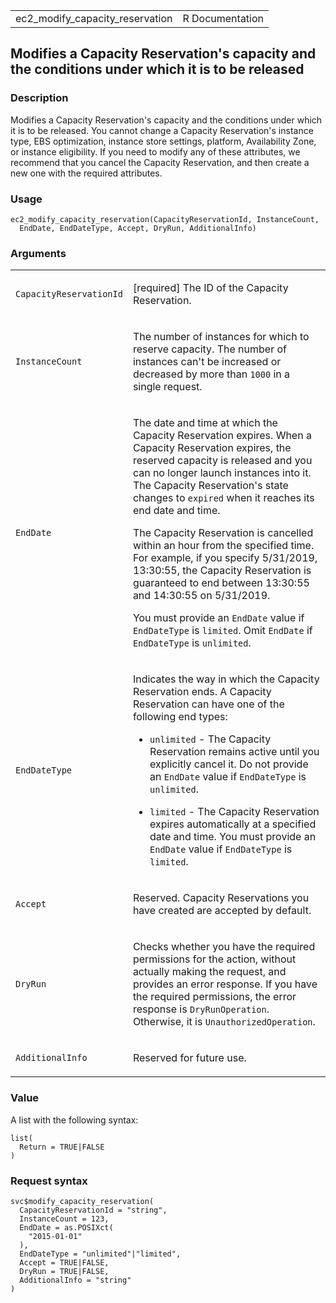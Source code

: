 <table style="width: 100%;">
<tbody>
<tr class="odd">
<td>ec2_modify_capacity_reservation</td>
<td style="text-align: right;">R Documentation</td>
</tr>
</tbody>
</table>

## Modifies a Capacity Reservation's capacity and the conditions under which it is to be released

### Description

Modifies a Capacity Reservation's capacity and the conditions under
which it is to be released. You cannot change a Capacity Reservation's
instance type, EBS optimization, instance store settings, platform,
Availability Zone, or instance eligibility. If you need to modify any of
these attributes, we recommend that you cancel the Capacity Reservation,
and then create a new one with the required attributes.

### Usage

    ec2_modify_capacity_reservation(CapacityReservationId, InstanceCount,
      EndDate, EndDateType, Accept, DryRun, AdditionalInfo)

### Arguments

<table>
<colgroup>
<col style="width: 35%" />
<col style="width: 65%" />
</colgroup>
<tbody>
<tr class="odd">
<td><code
id="ec2_modify_capacity_reservation_:_CapacityReservationId">CapacityReservationId</code></td>
<td><p>[required] The ID of the Capacity Reservation.</p></td>
</tr>
<tr class="even">
<td><code
id="ec2_modify_capacity_reservation_:_InstanceCount">InstanceCount</code></td>
<td><p>The number of instances for which to reserve capacity. The number
of instances can't be increased or decreased by more than
<code>1000</code> in a single request.</p></td>
</tr>
<tr class="odd">
<td><code
id="ec2_modify_capacity_reservation_:_EndDate">EndDate</code></td>
<td><p>The date and time at which the Capacity Reservation expires. When
a Capacity Reservation expires, the reserved capacity is released and
you can no longer launch instances into it. The Capacity Reservation's
state changes to <code>expired</code> when it reaches its end date and
time.</p>
<p>The Capacity Reservation is cancelled within an hour from the
specified time. For example, if you specify 5/31/2019, 13:30:55, the
Capacity Reservation is guaranteed to end between 13:30:55 and 14:30:55
on 5/31/2019.</p>
<p>You must provide an <code>EndDate</code> value if
<code>EndDateType</code> is <code>limited</code>. Omit
<code>EndDate</code> if <code>EndDateType</code> is
<code>unlimited</code>.</p></td>
</tr>
<tr class="even">
<td><code
id="ec2_modify_capacity_reservation_:_EndDateType">EndDateType</code></td>
<td><p>Indicates the way in which the Capacity Reservation ends. A
Capacity Reservation can have one of the following end types:</p>
<ul>
<li><p><code>unlimited</code> - The Capacity Reservation remains active
until you explicitly cancel it. Do not provide an <code>EndDate</code>
value if <code>EndDateType</code> is <code>unlimited</code>.</p></li>
<li><p><code>limited</code> - The Capacity Reservation expires
automatically at a specified date and time. You must provide an
<code>EndDate</code> value if <code>EndDateType</code> is
<code>limited</code>.</p></li>
</ul></td>
</tr>
<tr class="odd">
<td><code
id="ec2_modify_capacity_reservation_:_Accept">Accept</code></td>
<td><p>Reserved. Capacity Reservations you have created are accepted by
default.</p></td>
</tr>
<tr class="even">
<td><code
id="ec2_modify_capacity_reservation_:_DryRun">DryRun</code></td>
<td><p>Checks whether you have the required permissions for the action,
without actually making the request, and provides an error response. If
you have the required permissions, the error response is
<code>DryRunOperation</code>. Otherwise, it is
<code>UnauthorizedOperation</code>.</p></td>
</tr>
<tr class="odd">
<td><code
id="ec2_modify_capacity_reservation_:_AdditionalInfo">AdditionalInfo</code></td>
<td><p>Reserved for future use.</p></td>
</tr>
</tbody>
</table>

### Value

A list with the following syntax:

    list(
      Return = TRUE|FALSE
    )

### Request syntax

    svc$modify_capacity_reservation(
      CapacityReservationId = "string",
      InstanceCount = 123,
      EndDate = as.POSIXct(
        "2015-01-01"
      ),
      EndDateType = "unlimited"|"limited",
      Accept = TRUE|FALSE,
      DryRun = TRUE|FALSE,
      AdditionalInfo = "string"
    )
